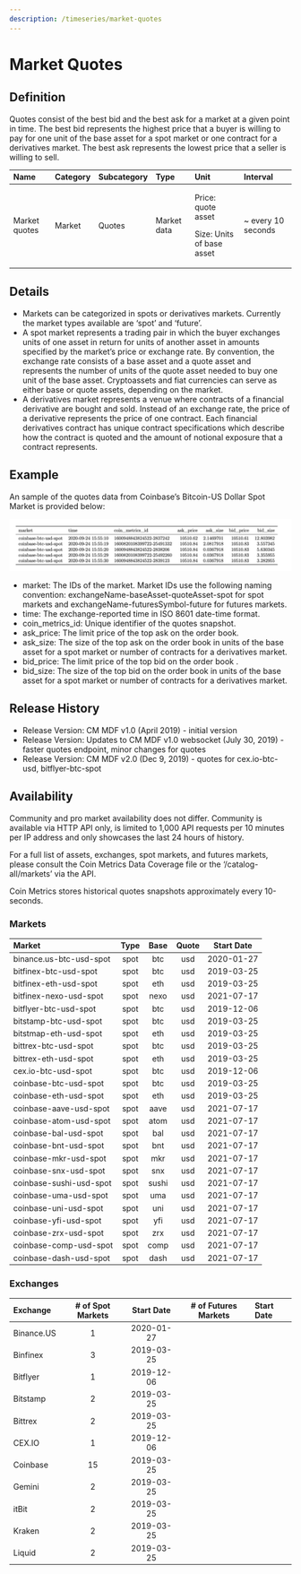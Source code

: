 ```yaml
---
description: /timeseries/market-quotes
---
```


# Market Quotes

## **Definition**

Quotes consist of the best bid and the best ask for a market at a given point in time. The best bid represents the highest price that a buyer is willing to pay for one unit of the base asset for a spot market or one contract for a derivatives market. The best ask represents the lowest price that a seller is willing to sell. 

<table>
  <thead>
    <tr>
      <th style="text-align:left"><b>Name</b>
      </th>
      <th style="text-align:left"><b>Category</b>
      </th>
      <th style="text-align:left"><b>Subcategory</b>
      </th>
      <th style="text-align:left"><b>Type</b>
      </th>
      <th style="text-align:left"><b>Unit</b>
      </th>
      <th style="text-align:left"><b>Interval</b>
      </th>
    </tr>
  </thead>
  <tbody>
    <tr>
      <td style="text-align:left">Market quotes</td>
      <td style="text-align:left">Market</td>
      <td style="text-align:left">Quotes</td>
      <td style="text-align:left">Market data</td>
      <td style="text-align:left">
        <p>Price: quote asset</p>
        <p>Size: Units of base asset</p>
      </td>
      <td style="text-align:left">~ every 10 seconds</td>
    </tr>
  </tbody>
</table>

## Details

* Markets can be categorized in spots or derivatives markets.  Currently the market types available are ‘spot’ and ‘future’.
* A spot market represents a trading pair in which the buyer exchanges units of one asset in return for units of another asset in amounts specified by the market’s price or exchange rate.  By convention, the exchange rate consists of a base asset and a quote asset and represents the number of units of the quote asset needed to buy one unit of the base asset.  Cryptoassets and fiat currencies can serve as either base or quote assets, depending on the market.
* A derivatives market represents a venue where contracts of a financial derivative are bought and sold.  Instead of an exchange rate, the price of a derivative represents the price of one contract.  Each financial derivatives contract has unique contract specifications which describe how the contract is quoted and the amount of notional exposure that a contract represents.  

## **Example**

An sample of the quotes data from Coinbase’s Bitcoin-US Dollar Spot Market is provided below:

![Source: CM Market Data Feed](../.gitbook/assets/0%20%283%29.png)

* market:  The IDs of the market.  Market IDs use the following naming convention:  exchangeName-baseAsset-quoteAsset-spot for spot markets and exchangeName-futuresSymbol-future for futures markets. 
* time:  The exchange-reported time in ISO 8601 date-time format.
* coin\_metrics\_id:   Unique identifier of the quotes snapshot.
* ask\_price:  The limit price of the top ask on the order book.
* ask\_size: The size of the top ask on the order book in units of the base asset for a spot market or number of contracts for a derivatives market.
* bid\_price:  The limit price of the top bid on the order book .
* bid\_size: The size of the top bid on the order book in units of the base asset for a spot market or number of contracts for a derivatives market.

## **Release History**

* Release Version: CM MDF v1.0 \(April 2019\) - initial version
* Release Version: Updates to CM MDF v1.0 websocket \(July 30, 2019\) - faster quotes endpoint, minor changes for quotes
* Release Version: CM MDF v2.0 \(Dec 9, 2019\) - quotes for cex.io-btc-usd, bitflyer-btc-spot

## **Availability**

Community and pro market availability does not differ.  Community is available via HTTP API only, is limited to 1,000 API requests per 10 minutes per IP address and only showcases the last 24 hours of history. 

For a full list of assets, exchanges, spot markets, and futures markets, please consult the Coin Metrics Data Coverage file or the ‘/catalog-all/markets’ via the API.

Coin Metrics stores historical quotes snapshots approximately every 10-seconds. 

### Markets

| Market | Type | Base | Quote | Start Date |
| :--- | :---: | :---: | :---: | :---: |
| binance.us-btc-usd-spot | spot | btc | usd | 2020-01-27 |
| bitfinex-btc-usd-spot | spot | btc | usd | 2019-03-25 |
| bitfinex-eth-usd-spot | spot | eth | usd | 2019-03-25 |
| bitfinex-nexo-usd-spot | spot | nexo | usd | 2021-07-17 |
| bitflyer-btc-usd-spot | spot | btc | usd | 2019-12-06 |
| bitstamp-btc-usd-spot | spot | btc | usd | 2019-03-25 |
| bitstmap-eth-usd-spot | spot | eth | usd | 2019-03-25 |
| bittrex-btc-usd-spot | spot | btc | usd | 2019-03-25 |
| bittrex-eth-usd-spot | spot | eth | usd | 2019-03-25 |
| cex.io-btc-usd-spot | spot | btc | usd | 2019-12-06 |
| coinbase-btc-usd-spot | spot | btc | usd | 2019-03-25 |
| coinbase-eth-usd-spot | spot | eth | usd | 2019-03-25 |
| coinbase-aave-usd-spot | spot | aave | usd | 2021-07-17 |
| coinbase-atom-usd-spot | spot | atom | usd | 2021-07-17 |
| coinbase-bal-usd-spot | spot | bal | usd | 2021-07-17 |
| coinbase-bnt-usd-spot | spot | bnt | usd | 2021-07-17 |
| coinbase-mkr-usd-spot | spot | mkr | usd | 2021-07-17 |
| coinbase-snx-usd-spot | spot | snx | usd | 2021-07-17 |
| coinbase-sushi-usd-spot | spot | sushi | usd | 2021-07-17 |
| coinbase-uma-usd-spot | spot | uma | usd | 2021-07-17 |
| coinbase-uni-usd-spot | spot | uni | usd | 2021-07-17 |
| coinbase-yfi-usd-spot | spot | yfi | usd | 2021-07-17 |
| coinbase-zrx-usd-spot | spot | zrx | usd | 2021-07-17 |
| coinbase-comp-usd-spot | spot | comp | usd | 2021-07-17 |
| coinbase-dash-usd-spot | spot | dash | usd | 2021-07-17 |

### Exchanges

| Exchange | \# of Spot Markets | Start Date | \# of Futures Markets | Start Date |
| :--- | :---: | :---: | :---: | :--- |
| Binance.US | 1 | 2020-01-27 |  |  |
| Binfinex | 3 | 2019-03-25 |  |  |
| Bitflyer | 1 | 2019-12-06 |  |  |
| Bitstamp | 2 | 2019-03-25 |  |  |
| Bittrex | 2 | 2019-03-25 |  |  |
| CEX.IO | 1 | 2019-12-06 |  |  |
| Coinbase | 15 | 2019-03-25 |  |  |
| Gemini | 2 | 2019-03-25 |  |  |
| itBit | 2 | 2019-03-25 |  |  |
| Kraken | 2 | 2019-03-25 |  |  |
| Liquid | 2 | 2019-03-25 |  |  |



